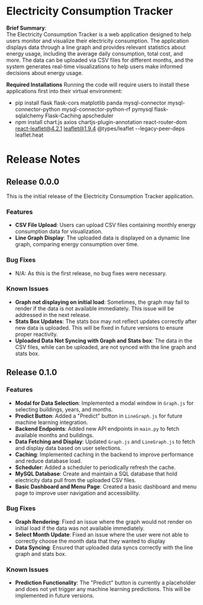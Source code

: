 
# Electricity Consumption Tracker

**Brief Summary**:  
The Electricity Consumption Tracker is a web application designed to help users monitor and visualize their electricity consumption. The application displays data through a line graph and provides relevant statistics about energy usage, including the average daily consumption, total cost, and more. The data can be uploaded via CSV files for different months, and the system generates real-time visualizations to help users make informed decisions about energy usage.

**Required Installations**
Running the code will require users to install these applications first into their virtual environment:
- pip install flask flask-cors matplotlib panda mysql-connector mysql-connector-python mysql-connector-python-rf pymysql flask-sqlalchemy Flask-Caching apscheduler
- npm install chart.js axios chartjs-plugin-annotation react-router-dom
react-leaflet@4.2.1 leaflet@1.9.4 @types/leaflet --legacy-peer-deps leaflet.heat
# Release Notes

## Release 0.0.0

This is the initial release of the Electricity Consumption Tracker application.

### Features

- **CSV File Upload**: Users can upload CSV files containing monthly energy consumption data for visualization.
- **Line Graph Display**: The uploaded data is displayed on a dynamic line graph, comparing energy consumption over time.

### Bug Fixes

- N/A: As this is the first release, no bug fixes were necessary.

### Known Issues

- **Graph not displaying on initial load**: Sometimes, the graph may fail to render if the data is not available immediately. This issue will be addressed in the next release.
- **Stats Box Updates**: The stats box may not reflect updates correctly after new data is uploaded. This will be fixed in future versions to ensure proper reactivity.
- **Uploaded Data Not Syncing with Graph and Stats box**: The data in the CSV files, while can be uploaded, are not synced with the line graph and stats box. 




## Release 0.1.0

### Features

- **Modal for Data Selection**: Implemented a modal window in `Graph.js` for selecting buildings, years, and months.
- **Predict Button**: Added a "Predict" button in `LineGraph.js` for future machine learning integration.
- **Backend Endpoints**: Added new API endpoints in `main.py` to fetch available months and buildings.
- **Data Fetching and Display**: Updated `Graph.js` and `LineGraph.js` to fetch and display data based on user selections.
- **Caching**: Implemented caching in the backend to improve performance and reduce database load.
- **Scheduler**: Added a scheduler to periodically refresh the cache.
- **MySQL Database**: Create and maintain a SQL database that hold electricity data pull from the uploaded CSV files. 
- **Basic Dashboard and Menu Page**: Created a basic dashboard and menu page to improve user navigation and accessibility.

### Bug Fixes

- **Graph Rendering**: Fixed an issue where the graph would not render on initial load if the data was not available immediately.
- **Select Month Update**: Fixed an issue where the user were not able to correctly choose the month data that they wanted to display
- **Data Syncing**: Ensured that uploaded data syncs correctly with the line graph and stats box.

### Known Issues

- **Prediction Functionality**: The "Predict" button is currently a placeholder and does not yet trigger any machine learning predictions. This will be implemented in future versions.

